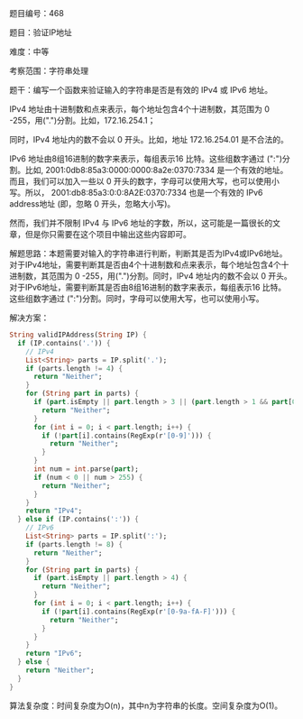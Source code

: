 题目编号：468

题目：验证IP地址

难度：中等

考察范围：字符串处理

题干：编写一个函数来验证输入的字符串是否是有效的 IPv4 或 IPv6 地址。

IPv4 地址由十进制数和点来表示，每个地址包含4个十进制数，其范围为 0 -255，用(".")分割。比如，172.16.254.1；

同时，IPv4 地址内的数不会以 0 开头。比如，地址 172.16.254.01 是不合法的。

IPv6 地址由8组16进制的数字来表示，每组表示16 比特。这些组数字通过 (":")分割。比如, 2001:0db8:85a3:0000:0000:8a2e:0370:7334 是一个有效的地址。而且，我们可以加入一些以 0 开头的数字，字母可以使用大写，也可以使用小写。所以， 2001:db8:85a3:0:0:8A2E:0370:7334 也是一个有效的 IPv6 address地址 (即，忽略 0 开头，忽略大小写)。

然而，我们并不限制 IPv4 与 IPv6 地址的字数，所以，这可能是一篇很长的文章，但是你只需要在这个项目中输出这些内容即可。

解题思路：本题需要对输入的字符串进行判断，判断其是否为IPv4或IPv6地址。对于IPv4地址，需要判断其是否由4个十进制数和点来表示，每个地址包含4个十进制数，其范围为 0 -255，用(".")分割。同时，IPv4 地址内的数不会以 0 开头。对于IPv6地址，需要判断其是否由8组16进制的数字来表示，每组表示16 比特。这些组数字通过 (":")分割。同时，字母可以使用大写，也可以使用小写。

解决方案：

```dart
String validIPAddress(String IP) {
  if (IP.contains('.')) {
    // IPv4
    List<String> parts = IP.split('.');
    if (parts.length != 4) {
      return "Neither";
    }
    for (String part in parts) {
      if (part.isEmpty || part.length > 3 || (part.length > 1 && part[0] == '0')) {
        return "Neither";
      }
      for (int i = 0; i < part.length; i++) {
        if (!part[i].contains(RegExp(r'[0-9]'))) {
          return "Neither";
        }
      }
      int num = int.parse(part);
      if (num < 0 || num > 255) {
        return "Neither";
      }
    }
    return "IPv4";
  } else if (IP.contains(':')) {
    // IPv6
    List<String> parts = IP.split(':');
    if (parts.length != 8) {
      return "Neither";
    }
    for (String part in parts) {
      if (part.isEmpty || part.length > 4) {
        return "Neither";
      }
      for (int i = 0; i < part.length; i++) {
        if (!part[i].contains(RegExp(r'[0-9a-fA-F]'))) {
          return "Neither";
        }
      }
    }
    return "IPv6";
  } else {
    return "Neither";
  }
}
```

算法复杂度：时间复杂度为O(n)，其中n为字符串的长度。空间复杂度为O(1)。